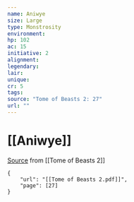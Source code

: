```yaml
---
name: Aniwye
size: Large
type: Monstrosity
environment: 
hp: 102
ac: 15
initiative: 2
alignment: 
legendary: 
lair: 
unique: 
cr: 5
tags: 
source: "Tome of Beasts 2: 27"
url: ""
---
```

# [[Aniwye]]

[Source](zotero://open-pdf/library/items/9UQIAB6R?page=27) from [[Tome of Beasts 2]]

```pdf
{
	"url": "[[Tome of Beasts 2.pdf]]",
	"page": [27]
}
```

